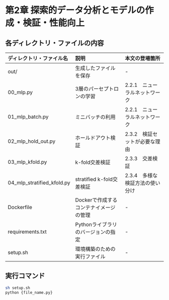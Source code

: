 # 第2章 探索的データ分析とモデルの作成・検証・性能向上

## 各ディレクトリ・ファイルの内容

| ディレクトリ・ファイル名 | 説明 | 本文の登場箇所 |
|:---|:---|:---|
| out/ | 生成したファイルを保存 | - |
| 00_mlp.py | 3層のパーセプトロンの学習 | 2.2.1　ニューラルネットワーク |
| 01_mlp_batch.py | ミニバッチの利用 | 2.2.1　ニューラルネットワーク |
| 02_mlp_hold_out.py | ホールドアウト検証 | 2.3.2　検証セットが必要な理由 |
| 03_mlp_kfold.py | k-fold交差検証 | 2.3.3　交差検証 |
| 04_mlp_stratified_kfold.py | stratified k-fold交差検証 | 2.3.4　多様な検証方法の使い分け |
| Dockerfile | Dockerで作成するコンテナイメージの管理 | - |
| requirements.txt | Pythonライブラリのバージョンの指定 | - |
| setup.sh | 環境構築のための実行ファイル | - |

## 実行コマンド

```bash
sh setup.sh
python {file_name.py}
```
